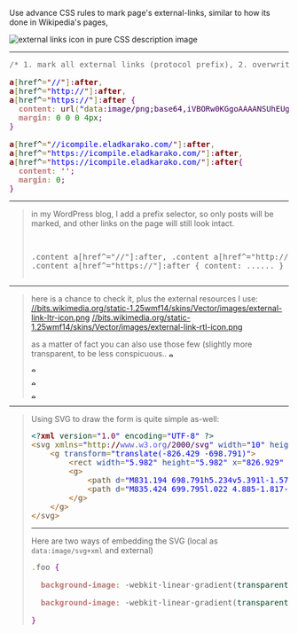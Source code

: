<!--more-->


Use advance CSS rules to mark page's external-links, similar to how its done in Wikipedia's pages,

<img src="https://icompile.eladkarako.com/_uploads/2015/01/2015-01-17_060647.png" alt="external links icon in pure CSS description image" rem-width="800" rem-height="167" class="alignnone size-full wp-image-2369" />

<hr />

<pre><span style='color:#696969; '>/* 1. mark all external links (protocol prefix), 2. overwrite with "none" to avoid marking fully-qualified local-addresses.  */</span>

<span style='color:#800000; font-weight:bold; '>a</span><span style='color:#808030; '>[</span><span style='color:#074726; '>href</span>^<span style='color:#808030; '>=</span><span style='color:#800000; '>"</span><span style='color:#0000e6; '>//</span><span style='color:#800000; '>"</span><span style='color:#808030; '>]</span><span style='color:#800080; '>:</span><span style='color:#800000; font-weight:bold; '>after</span><span style='color:#808030; '>,</span>
<span style='color:#800000; font-weight:bold; '>a</span><span style='color:#808030; '>[</span><span style='color:#074726; '>href</span>^<span style='color:#808030; '>=</span><span style='color:#800000; '>"</span><span style='color:#0000e6; '>http://</span><span style='color:#800000; '>"</span><span style='color:#808030; '>]</span><span style='color:#800080; '>:</span><span style='color:#800000; font-weight:bold; '>after</span><span style='color:#808030; '>,</span>
<span style='color:#800000; font-weight:bold; '>a</span><span style='color:#808030; '>[</span><span style='color:#074726; '>href</span>^<span style='color:#808030; '>=</span><span style='color:#800000; '>"</span><span style='color:#0000e6; '>https://</span><span style='color:#800000; '>"</span><span style='color:#808030; '>]</span><span style='color:#800080; '>:</span><span style='color:#800000; font-weight:bold; '>after</span> <span style='color:#800080; '>{</span>
  <span style='color:#bb7977; font-weight:bold; '>content</span><span style='color:#808030; '>:</span> <span style='color:#400000; '>url</span><span style='color:#808030; '>(</span><span style='color:#0000e6; '>"</span><span style='color:#666616; '>data</span><span style='color:#800080; '>:</span><span style='color:#40015a; '>image/png;base64,iVBORw0KGgoAAAANSUhEUgAAAAoAAAAKCAYAAACNMs+9AAAAVElEQVR42n3PgQkAIAhEUXdqJ3dqJ3e6IoTPUSQcgj4EQ5IlUiLE0Jil3PECXhcHGBhZ8kg4hwxAu3MZeCGeyFnAXp4hqNQPnt7QL0nADpD6wHccLvnAKksq8iiaAAAAAElFTkSuQmCC</span><span style='color:#0000e6; '>"</span><span style='color:#808030; '>)</span><span style='color:#800080; '>;</span>
  <span style='color:#bb7977; font-weight:bold; '>margin</span><span style='color:#808030; '>:</span> <span style='color:#008c00; '>0</span> <span style='color:#008c00; '>0</span> <span style='color:#008c00; '>0</span> <span style='color:#008c00; '>4</span><span style='color:#006600; '>px</span><span style='color:#800080; '>;</span>
<span style='color:#800080; '>}</span>

<span style='color:#800000; font-weight:bold; '>a</span><span style='color:#808030; '>[</span><span style='color:#074726; '>href</span>^<span style='color:#808030; '>=</span><span style='color:#800000; '>"</span><span style='color:#0000e6; '>//icompile.eladkarako.com/</span><span style='color:#800000; '>"</span><span style='color:#808030; '>]</span><span style='color:#800080; '>:</span><span style='color:#800000; font-weight:bold; '>after</span><span style='color:#808030; '>,</span>
<span style='color:#800000; font-weight:bold; '>a</span><span style='color:#808030; '>[</span><span style='color:#074726; '>href</span>^<span style='color:#808030; '>=</span><span style='color:#800000; '>"</span><span style='color:#0000e6; '>https://icompile.eladkarako.com/</span><span style='color:#800000; '>"</span><span style='color:#808030; '>]</span><span style='color:#800080; '>:</span><span style='color:#800000; font-weight:bold; '>after</span><span style='color:#808030; '>,</span>
<span style='color:#800000; font-weight:bold; '>a</span><span style='color:#808030; '>[</span><span style='color:#074726; '>href</span>^<span style='color:#808030; '>=</span><span style='color:#800000; '>"</span><span style='color:#0000e6; '>https://icompile.eladkarako.com/</span><span style='color:#800000; '>"</span><span style='color:#808030; '>]</span><span style='color:#800080; '>:</span><span style='color:#800000; font-weight:bold; '>after</span><span style='color:#800080; '>{</span>
  <span style='color:#bb7977; font-weight:bold; '>content</span><span style='color:#808030; '>:</span> <span style='color:#800000; '>'</span><span style='color:#800000; '>'</span><span style='color:#800080; '>;</span>
  <span style='color:#bb7977; font-weight:bold; '>margin</span><span style='color:#808030; '>:</span> <span style='color:#008c00; '>0</span><span style='color:#800080; '>;</span>
<span style='color:#800080; '>}</span>
</pre>


<hr />


<blockquote>
in my WordPress blog, I add a prefix selector, so only posts will be marked,
and other links on the page will still look intact.
<pre>

.content a[href^="//"]:after,
.content a[href^="http://"]:after,
.content a[href^="https://"]:after {
  content: ......
}
</pre></blockquote>

<hr />

<blockquote>
here is a chance to check it, 
plus the external resources I use:
<a href="//bits.wikimedia.org/static-1.25wmf14/skins/Vector/images/external-link-ltr-icon.png" target="_blank">//bits.wikimedia.org/static-1.25wmf14/skins/Vector/images/external-link-ltr-icon.png</a>
<a href="//bits.wikimedia.org/static-1.25wmf14/skins/Vector/images/external-link-rtl-icon.png" target="_blank">//bits.wikimedia.org/static-1.25wmf14/skins/Vector/images/external-link-rtl-icon.png</a>

as a matter of fact you can also use those few (slightly more transparent, to be less conspicuous..
<a href="https://icompile.eladkarako.com/_uploads/2015/01/external-link-ltr-icon.png"><img src="https://icompile.eladkarako.com/_uploads/2015/01/external-link-ltr-icon.png" alt="external-link-ltr-icon" width="10" height="10" class="alignnone size-full wp-image-2373" /></a>

<a href="https://icompile.eladkarako.com/_uploads/2015/01/external-link-ltr-icon_2.png"><img src="https://icompile.eladkarako.com/_uploads/2015/01/external-link-ltr-icon_2.png" alt="external-link-ltr-icon_2" width="10" height="10" class="alignnone size-full wp-image-2374" /></a>

<a href="https://icompile.eladkarako.com/_uploads/2015/01/external-link-ltr-icon-3.png"><img src="https://icompile.eladkarako.com/_uploads/2015/01/external-link-ltr-icon-3.png" alt="external-link-ltr-icon-3" width="10" height="10" class="alignnone size-full wp-image-2375" /></a>

<a href="https://icompile.eladkarako.com/_uploads/2015/01/external-link-ltr-icon-4.png"><img src="https://icompile.eladkarako.com/_uploads/2015/01/external-link-ltr-icon-4.png" alt="external-link-ltr-icon-4" width="10" height="10" class="alignnone size-full wp-image-2376" /></a>
</blockquote>

<hr />



<blockquote>
Using SVG to draw the form is quite simple as-well:
<pre><span style='color:#004a43; '>&lt;?</span><span style='color:#800000; font-weight:bold; '>xml</span><span style='color:#004a43; '> </span><span style='color:#074726; '>version</span><span style='color:#808030; '>=</span><span style='color:#0000e6; '>"</span><span style='color:#7d0045; '>1.0</span><span style='color:#0000e6; '>"</span><span style='color:#004a43; '> </span><span style='color:#074726; '>encoding</span><span style='color:#808030; '>=</span><span style='color:#0000e6; '>"</span><span style='color:#0000e6; '>UTF-8</span><span style='color:#0000e6; '>"</span><span style='color:#004a43; '> </span><span style='color:#004a43; '>?></span>
<span style='color:#a65700; '>&lt;</span><span style='color:#5f5035; '>svg</span> <span style='color:#666616; '>xmlns</span><span style='color:#808030; '>=</span><span style='color:#0000e6; '>"</span><span style='color:#666616; '>http</span><span style='color:#800080; '>:</span><span style='color:#800000; font-weight:bold; '>//</span><span style='color:#5555dd; '>www.w3.org</span><span style='color:#40015a; '>/2000/svg</span><span style='color:#0000e6; '>"</span> <span style='color:#274796; '>width</span><span style='color:#808030; '>=</span><span style='color:#0000e6; '>"</span><span style='color:#0000e6; '>10</span><span style='color:#0000e6; '>"</span> <span style='color:#274796; '>height</span><span style='color:#808030; '>=</span><span style='color:#0000e6; '>"</span><span style='color:#0000e6; '>10</span><span style='color:#0000e6; '>"</span><span style='color:#a65700; '>></span>
    <span style='color:#a65700; '>&lt;</span><span style='color:#5f5035; '>g</span> <span style='color:#274796; '>transform</span><span style='color:#808030; '>=</span><span style='color:#0000e6; '>"</span><span style='color:#0000e6; '>translate(-826.429 -698.791)</span><span style='color:#0000e6; '>"</span><span style='color:#a65700; '>></span>
        <span style='color:#a65700; '>&lt;</span><span style='color:#5f5035; '>rect</span> <span style='color:#274796; '>width</span><span style='color:#808030; '>=</span><span style='color:#0000e6; '>"</span><span style='color:#0000e6; '>5.982</span><span style='color:#0000e6; '>"</span> <span style='color:#274796; '>height</span><span style='color:#808030; '>=</span><span style='color:#0000e6; '>"</span><span style='color:#0000e6; '>5.982</span><span style='color:#0000e6; '>"</span> <span style='color:#274796; '>x</span><span style='color:#808030; '>=</span><span style='color:#0000e6; '>"</span><span style='color:#0000e6; '>826.929</span><span style='color:#0000e6; '>"</span> <span style='color:#274796; '>y</span><span style='color:#808030; '>=</span><span style='color:#0000e6; '>"</span><span style='color:#0000e6; '>702.309</span><span style='color:#0000e6; '>"</span> <span style='color:#274796; '>fill</span><span style='color:#808030; '>=</span><span style='color:#0000e6; '>"</span><span style='color:#0000e6; '>#fff</span><span style='color:#0000e6; '>"</span> <span style='color:#274796; '>stroke</span><span style='color:#808030; '>=</span><span style='color:#0000e6; '>"</span><span style='color:#0000e6; '>#06c</span><span style='color:#0000e6; '>"</span> <span style='color:#a65700; '>/></span>
        <span style='color:#a65700; '>&lt;</span><span style='color:#5f5035; '>g</span><span style='color:#a65700; '>></span>
            <span style='color:#a65700; '>&lt;</span><span style='color:#5f5035; '>path</span> <span style='color:#274796; '>d</span><span style='color:#808030; '>=</span><span style='color:#0000e6; '>"</span><span style='color:#0000e6; '>M831.194 698.791h5.234v5.391l-1.571 1.545-1.31-1.31-2.725 2.725-2.689-2.689 2.808-2.808-1.311-1.311z</span><span style='color:#0000e6; '>"</span> <span style='color:#274796; '>fill</span><span style='color:#808030; '>=</span><span style='color:#0000e6; '>"</span><span style='color:#0000e6; '>#06f</span><span style='color:#0000e6; '>"</span> <span style='color:#a65700; '>/></span>
            <span style='color:#a65700; '>&lt;</span><span style='color:#5f5035; '>path</span> <span style='color:#274796; '>d</span><span style='color:#808030; '>=</span><span style='color:#0000e6; '>"</span><span style='color:#0000e6; '>M835.424 699.795l.022 4.885-1.817-1.817-2.881 2.881-1.228-1.228 2.881-2.881-1.851-1.851z</span><span style='color:#0000e6; '>"</span> <span style='color:#274796; '>fill</span><span style='color:#808030; '>=</span><span style='color:#0000e6; '>"</span><span style='color:#0000e6; '>#fff</span><span style='color:#0000e6; '>"</span> <span style='color:#a65700; '>/></span>
        <span style='color:#a65700; '>&lt;/</span><span style='color:#5f5035; '>g</span><span style='color:#a65700; '>></span>
    <span style='color:#a65700; '>&lt;/</span><span style='color:#5f5035; '>g</span><span style='color:#a65700; '>></span>
<span style='color:#a65700; '>&lt;/</span><span style='color:#5f5035; '>svg</span><span style='color:#a65700; '>></span>
</pre>

<hr />

Here are two ways of embedding the SVG (local as <code>data:image/svg+xml</code> and external)

<pre><span style='color:#808030; '>.</span>foo <span style='color:#800080; '>{</span>

  <span style='color:#bb7977; font-weight:bold; '>background-image</span><span style='color:#808030; '>:</span> -webkit-linear-gradient(<span style='color:#074726; '>transparent</span><span style='color:#808030; '>,</span> <span style='color:#074726; '>transparent</span>)<span style='color:#808030; '>,</span> <span style='color:#400000; '>url</span><span style='color:#808030; '>(</span><span style='color:#666616; '>data</span><span style='color:#800080; '>:</span><span style='color:#40015a; '>image/svg+xml,%3C%3Fxml%20version%3D%221.0%22%20encoding%3D%22UTF-8%22%3F%3E%3Csvg%20xmlns%3D%22http%3A%2F%2Fwww.w3.org%2F2000%2Fsvg%22%20width%3D%2210%22%20height%3D%2210%22%3E%3Cg%20transform%3D%22translate%28-826.429%20-698.791%29%22%3E%3Crect%20width%3D%225.982%22%20height%3D%225.982%22%20x%3D%22826.929%22%20y%3D%22702.309%22%20fill%3D%22%23fff%22%20stroke%3D%22%2306c%22%2F%3E%3Cg%3E%3Cpath%20d%3D%22M831.194%20698.791h5.234v5.391l-1.571%201.545-1.31-1.31-2.725%202.725-2.689-2.689%202.808-2.808-1.311-1.311z%22%20fill%3D%22%2306f%22%2F%3E%3Cpath%20d%3D%22M835.424%20699.795l.022%204.885-1.817-1.817-2.881%202.881-1.228-1.228%202.881-2.881-1.851-1.851z%22%20fill%3D%22%23fff%22%2F%3E%3C%2Fg%3E%3C%2Fg%3E%3C%2Fsvg%3E</span><span style='color:#808030; '>)</span><span style='color:#800080; '>;</span>

  <span style='color:#bb7977; font-weight:bold; '>background-image</span><span style='color:#808030; '>:</span> -webkit-linear-gradient(<span style='color:#074726; '>transparent</span><span style='color:#808030; '>,</span> <span style='color:#074726; '>transparent</span>)<span style='color:#808030; '>,</span> <span style='color:#400000; '>url</span><span style='color:#808030; '>(</span><span style='color:#800000; font-weight:bold; '>//</span><span style='color:#5555dd; '>bits.wikimedia.org</span><span style='color:#40015a; '>/static-1.25wmf14/skins/Vector/images/external-link-ltr-icon.svg</span><span style='color:#800000; font-weight:bold; '>?</span><span style='color:#074726; '>2015-01-07T18:48:20Z</span><span style='color:#808030; '>)</span>!ie<span style='color:#800080; '>;</span>

<span style='color:#800080; '>}</span>
</pre>


</blockquote>




<br />